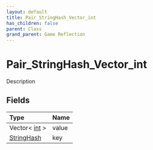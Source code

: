 ```yaml
---
layout: default
title: Pair_StringHash_Vector_int
has_children: false
parent: Class
grand_parent: Game Reflection
---
```

# Pair_StringHash_Vector_int
Description 

## Fields

| Type | Name |
|:-------------|:--------------|
| Vector< [int](/docs/game-reflection/enums/int) > | value |
| [StringHash](/docs/game-reflection/classes/string_hash) | key |

